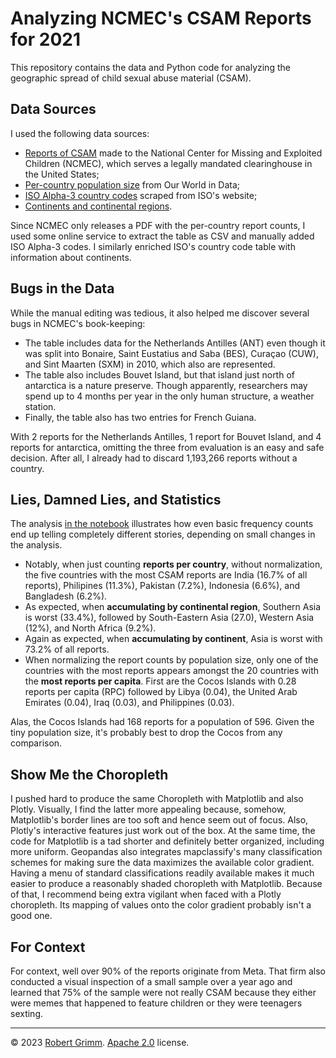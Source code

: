 # Analyzing NCMEC's CSAM Reports for 2021

This repository contains the data and Python code for analyzing the geographic
spread of child sexual abuse material (CSAM).


## Data Sources

I used the following data sources:

  * [Reports of
    CSAM](https://www.missingkids.org/content/dam/missingkids/pdfs/2021-reports-by-country.pdf)
    made to the National Center for Missing and Exploited Children (NCMEC),
    which serves a legally mandated clearinghouse in the United States;
  * [Per-country population size](https://ourworldindata.org/grapher/population)
    from Our World in Data;
  * [ISO Alpha-3 country codes](https://www.iso.org/obp/ui/#search) scraped from
    ISO's website;
  * [Continents and continental
    regions](https://github.com/lukes/ISO-3166-Countries-with-Regional-Codes).

Since NCMEC only releases a PDF with the per-country report counts, I used some
online service to extract the table as CSV and manually added ISO Alpha-3 codes.
I similarly enriched ISO's country code table with information about continents.


## Bugs in the Data

While the manual editing was tedious, it also helped me discover several bugs in
NCMEC's book-keeping:

  * The table includes data for the Netherlands Antilles (ANT) even though it
    was split into Bonaire, Saint Eustatius and Saba (BES), Curaçao (CUW), and
    Sint Maarten (SXM) in 2010, which also are represented.
  * The table also includes Bouvet Island, but that island just north of
    antarctica is a nature preserve. Though apparently, researchers may spend up
    to 4 months per year in the only human structure, a weather station.
  * Finally, the table also has two entries for French Guiana.

With 2 reports for the Netherlands Antilles, 1 report for Bouvet Island, and 4
reports for antarctica, omitting the three from evaluation is an easy and safe
decision. After all, I already had to discard 1,193,266 reports without a
country.


## Lies, Damned Lies, and Statistics

The analysis [in the notebook](csam-analysis.ipynb) illustrates how even basic
frequency counts end up telling completely different stories, depending on small
changes in the analysis.

  * Notably, when just counting **reports per country**, without normalization,
    the five countries with the most CSAM reports are India (16.7% of all
    reports), Philipines (11.3%), Pakistan (7.2%), Indonesia (6.6%), and
    Bangladesh (6.2%).
  * As expected, when **accumulating by continental region**, Southern Asia is
    worst (33.4%), followed by South-Eastern Asia (27.0), Western Asia (12%),
    and North Africa (9.2%).
  * Again as expected, when **accumulating by continent**, Asia is worst with
    73.2% of all reports.
  * When normalizing the report counts by population size, only one of the
    countries with the most reports appears amongst the 20 countries with the
    **most reports per capita**. First are the Cocos Islands with 0.28 reports
    per capita (RPC) followed by Libya (0.04), the United Arab Emirates (0.04),
    Iraq (0.03), and Philippines (0.03).

Alas, the Cocos Islands had 168 reports for a population of 596. Given the tiny
population size, it's probably best to drop the Cocos from any comparison.


## Show Me the Choropleth

I pushed hard to produce the same Choropleth with Matplotlib and also Plotly.
Visually, I find the latter more appealing because, somehow, Matplotlib's border
lines are too soft and hence seem out of focus. Also, Plotly's interactive
features just work out of the box. At the same time, the code for Matplotlib is
a tad shorter and definitely better organized, including more uniform. Geopandas
also integrates mapclassify's many classification schemes for making sure the
data maximizes the available color gradient. Having a menu of standard
classifications readily available makes it much easier to produce a reasonably
shaded choropleth with Matplotlib. Because of that, I recommend being extra
vigilant when faced with a Plotly choropleth. Its mapping of values onto the
color gradient probably isn't a good one.


## For Context

For context, well over 90% of the reports originate from Meta. That firm also
conducted a visual inspection of a small sample over a year ago and learned that
75% of the sample were not really CSAM because they either were memes that
happened to feature children or they were teenagers sexting.

---

© 2023 [Robert Grimm](https://apparebit.com).
[Apache 2.0](https://www.apache.org/licenses/LICENSE-2.0) license.
